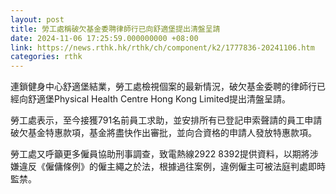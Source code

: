 ```yaml
---
layout: post
title: 勞工處稱破欠基金委聘律師行已向舒適堡提出清盤呈請
date: 2024-11-06 17:25:59.000000000 +08:00
link: https://news.rthk.hk/rthk/ch/component/k2/1777836-20241106.htm
categories: rthk
---
```


連鎖健身中心舒適堡結業，勞工處檢視個案的最新情況，破欠基金委聘的律師行已經向舒適堡Physical Health Centre Hong Kong Limited提出清盤呈請。

勞工處表示，至今接獲791名前員工求助，並安排所有已登記申索聲請的員工申請破欠基金特惠款項，基金將盡快作出審批，並向合資格的申請人發放特惠款項。

勞工處又呼籲更多僱員協助刑事調查，致電熱線2922 8392提供資料，以期將涉嫌違反《僱傭條例》的僱主繩之於法，根據過往案例，違例僱主可被法庭判處即時監禁。
